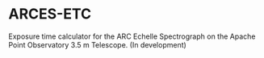 # ARCES-ETC

Exposure time calculator for the ARC Echelle Spectrograph on the Apache Point Observatory 3.5 m Telescope. (In development)
